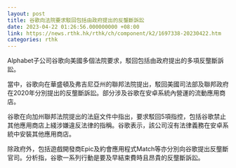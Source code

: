 ```yaml
---
layout: post
title: 谷歌向法院要求駁回包括由政府提出的反壟斷訴訟
date: 2023-04-22 01:26:56.000000000 +08:00
link: https://news.rthk.hk/rthk/ch/component/k2/1697338-20230422.htm
categories: rthk
---
```


Alphabet子公司谷歌向美國多個法院要求，駁回包括由政府提出的多項反壟斷訴訟。

當中，谷歌向在華盛頓及弗吉尼亞州的聯邦法院提出，駁回美國司法部及聯邦政府在2020年分別提出的反壟斷訴訟。部分涉及谷歌在安卓系統內營運的流動應用商店。

谷歌在向加州聯邦法院提出的法庭文件中指出，要求駁回5項指控，包括谷歌禁止其他應用商店上綫涉嫌違反法律的指稱。谷歌表示，該公司沒有法律義務在安卓系統中安裝其他應用商店。

除政府外，包括遊戲開發商Epic及約會應用程式Match等亦分別向谷歌提出反壟斷官司。分析指，谷歌一系列行動是要及早結束費時且昂貴的反壟斷訴訟。
